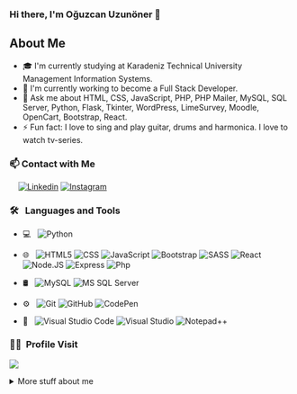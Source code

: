 ### Hi there, I'm Oğuzcan Uzunöner 👋

## About Me

- 🎓 I'm currently studying at Karadeniz Technical University Management Information Systems.
- 🔭 I'm currently working to become a Full Stack Developer.
- 💬 Ask me about HTML, CSS, JavaScript, PHP, PHP Mailer, MySQL, SQL Server, Python, Flask, Tkinter, WordPress, LimeSurvey, Moodle, OpenCart, Bootstrap, React.
- ⚡ Fun fact: I love to sing and play guitar, drums and harmonica. I love to watch tv-series.

### 📫 Contact with Me

&nbsp;&nbsp;&nbsp; [![Linkedin](https://img.shields.io/badge/-LinkedIn-blue?style=flat&logo=Linkedin&logoColor=white)](https://www.linkedin.com/in/oguzcanuzunoner/)
[![Instagram](https://img.shields.io/badge/-Instagram-E4405F?style=flat&logo=Instagram&logoColor=FFFFFF)](https://www.instagram.com/oguzcanuzunoner/)
<br />

### 🛠 &nbsp; Languages and Tools

- 💻 &nbsp;
  ![Python](https://img.shields.io/badge/-Python-333333?style=flat&logo=python)
- 🌐 &nbsp;
  ![HTML5](https://img.shields.io/badge/-HTML5-333333?style=flat&logo=HTML5)
  ![CSS](https://img.shields.io/badge/-CSS-333333?style=flat&logo=CSS3&logoColor=1572B6)
  ![JavaScript](https://img.shields.io/badge/-JavaScript-333333?style=flat&logo=javascript)
  ![Bootstrap](https://img.shields.io/badge/-Bootstrap-333333?style=flat&logo=bootstrap&logoColor=563D7C)
  ![SASS](https://img.shields.io/badge/-SASS-333333?style=flat&logo=sass&logoColor=pink)
  ![React](https://img.shields.io/badge/-React-333333?style=flat&logo=react)
  ![Node.JS](https://img.shields.io/badge/-Node.JS-333333?style=flat&logo=Node.JS)
  ![Express](https://img.shields.io/badge/-Express-333333?style=flat&logo=Express)
  ![Php](https://img.shields.io/badge/-PHP-333333?style=flat&logo=PHP)
- 🛢 &nbsp;
  ![MySQL](https://img.shields.io/badge/-MySQL-333333?style=flat&logo=mysql)
  ![MS SQL Server](https://img.shields.io/badge/-MS%20SQL%20Server-333333?style=flat&logo=Microsoft-SQL-Server)
- ⚙️ &nbsp;
  ![Git](https://img.shields.io/badge/-Git-333333?style=flat&logo=Git)
  ![GitHub](https://img.shields.io/badge/-GitHub-333333?style=flat&logo=github)
  ![CodePen](https://img.shields.io/badge/-CodePen-333333?style=flat&logo=CodePen)

- 🔧 &nbsp;
  ![Visual Studio Code](https://img.shields.io/badge/-Visual%20Studio%20Code-333333?style=flat&logo=visual-studio-code&logoColor=007ACC)
  ![Visual Studio](https://img.shields.io/badge/-Visual%20Studio-333333?style=flat&logo=visual-studio&logoColor=643995)
  ![Notepad++](https://img.shields.io/badge/-Notepad%2B%2B-333333?style=flat&logo=Notepad%2B%2B&logoColor=007ACC)

### 👩‍💻 &nbsp;Profile Visit

<p align="left" >

![](https://komarev.com/ghpvc/?username=oguzcanuzunoner)

</p>

<details>
<summary>More stuff about me</summary>

### 💻 &nbsp;Coding Stats

<!--START_SECTION:waka-->
```text
JavaScript   8 hrs 17 mins   ██████████████████████░░░   87.85 % 
CSS          33 mins         █▓░░░░░░░░░░░░░░░░░░░░░░░   06.01 % 
Other        18 mins         ▓░░░░░░░░░░░░░░░░░░░░░░░░   03.25 % 
HTML         9 mins          ▒░░░░░░░░░░░░░░░░░░░░░░░░   01.76 % 
JSON         4 mins          ▒░░░░░░░░░░░░░░░░░░░░░░░░   00.74 % 
```
<!--END_SECTION:waka-->

### ⚙️ &nbsp;GitHub Analytics

<p align="left" >
<a href="https://github.com/oguzcanuzunoner">
 <img height="180em" align:"center"  src="https://github-readme-stats-eight-theta.vercel.app/api?username=oguzcanuzunoner&show_icons=true&theme=algolia&include_all_commits=true&count_private=true"/></a>
  <a href="https://github.com/oguzcanuzunoner"><img height="180em" align:"center" src="https://github-readme-stats-eight-theta.vercel.app/api/top-langs/?username=oguzcanuzunoner&layout=compact&langs_count=8&theme=algolia"/>
</a>
</p>

</details>


